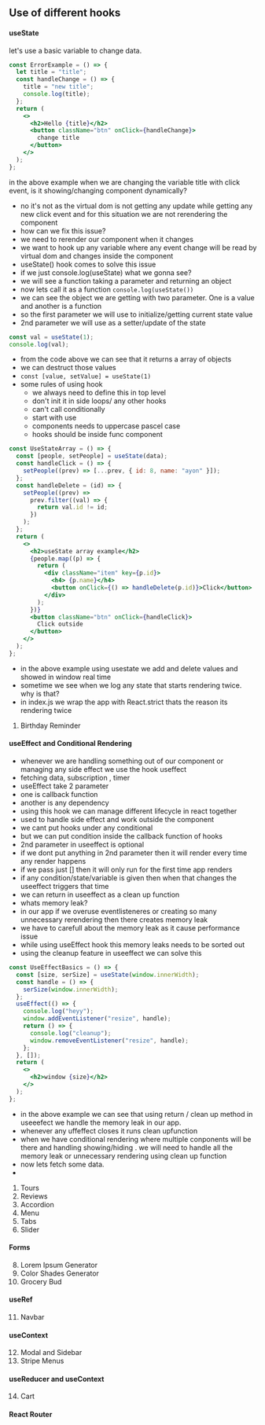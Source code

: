 ## Use of different hooks

#### useState

let's use a basic variable to change data.

```jsx
const ErrorExample = () => {
  let title = "title";
  const handleChange = () => {
    title = "new title";
    console.log(title);
  };
  return (
    <>
      <h2>Hello {title}</h2>
      <button className="btn" onClick={handleChange}>
        change title
      </button>
    </>
  );
};
```

in the above example when we are changing the variable title with click event, is it showing/changing component dynamically?

- no it's not as the virtual dom is not getting any update while getting any new click event and for this situation we are not rerendering the component
- how can we fix this issue?
- we need to rerender our component when it changes
- we want to hook up any variable where any event change will be read by virtual dom and changes inside the component
- useState() hook comes to solve this issue
- if we just console.log(useState) what we gonna see?
- we will see a function taking a parameter and returning an object
- now lets call it as a function `console.log(useState())`
- we can see the object we are getting with two parameter. One is a value and another is a function
- so the first parameter we will use to initialize/getting current state value
- 2nd parameter we will use as a setter/update of the state

```jsx
const val = useState(1);
console.log(val);
```

- from the code above we can see that it returns a array of objects
- we can destruct those values
- `const [value, setValue] = useState(1)`
- some rules of using hook
  - we always need to define this in top level
  - don't init it in side loops/ any other hooks
  - can't call conditionally
  - start with use
  - components needs to uppercase pascel case
  - hooks should be inside func component

```jsx
const UseStateArray = () => {
  const [people, setPeople] = useState(data);
  const handleClick = () => {
    setPeople((prev) => [...prev, { id: 8, name: "ayon" }]);
  };
  const handleDelete = (id) => {
    setPeople((prev) =>
      prev.filter((val) => {
        return val.id != id;
      })
    );
  };
  return (
    <>
      <h2>useState array example</h2>
      {people.map((p) => {
        return (
          <div className="item" key={p.id}>
            <h4> {p.name}</h4>
            <button onClick={() => handleDelete(p.id)}>Click</button>
          </div>
        );
      })}
      <button className="btn" onClick={handleClick}>
        Click outside
      </button>
    </>
  );
};
```

- in the above example using usestate we add and delete values and showed in window real time
- sometime we see when we log any state that starts rendering twice. why is that?
- in index.js we wrap the app with React.strict thats the reason its rendering twice

1. Birthday Reminder

#### useEffect and Conditional Rendering

- whenever we are handling something out of our component or managing any side effect we use the hook useffect
- fetching data, subscription , timer
- useEffect take 2 parameter
- one is callback function
- another is any dependency
- using this hook we can manage different lifecycle in react together
- used to handle side effect and work outside the component
- we cant put hooks under any conditional
- but we can put condition inside the callback function of hooks
- 2nd parameter in useeffect is optional
- if we dont put anything in 2nd parameter then it will render every time any render happens
- if we pass just [] then it will only run for the first time app renders
- if any condition/state/variable is given then when that changes the useeffect triggers that time
- we can return in useeffect as a clean up function
- whats memory leak?
- in our app if we overuse eventlisteneres or creating so many unnecessary rerendering then there creates memory leak
- we have to carefull about the memory leak as it cause performance issue
- while using useEffect hook this memory leaks needs to be sorted out
- using the cleanup feature in useeffect we can solve this

```jsx
const UseEffectBasics = () => {
  const [size, serSize] = useState(window.innerWidth);
  const handle = () => {
    serSize(window.innerWidth);
  };
  useEffect(() => {
    console.log("heyy");
    window.addEventListener("resize", handle);
    return () => {
      console.log("cleanup");
      window.removeEventListener("resize", handle);
    };
  }, []);
  return (
    <>
      <h2>window {size}</h2>
    </>
  );
};
```

- in the above example we can see that using return / clean up method in useeefect we handle the memory leak in our app.
- whenever any uffeffect closes it runs clean upfunction
- when we have conditional rendering where multiple conponents will be there and handling showing/hiding . we will need to handle all the memory leak or unnecessary rendering using clean up function
- now lets fetch some data.
-

1. Tours
2. Reviews
3. Accordion
4. Menu
5. Tabs
6. Slider

#### Forms

8. Lorem Ipsum Generator
9. Color Shades Generator
10. Grocery Bud

#### useRef

11. Navbar

#### useContext

12. Modal and Sidebar
13. Stripe Menus

#### useReducer and useContext

14. Cart

#### React Router
